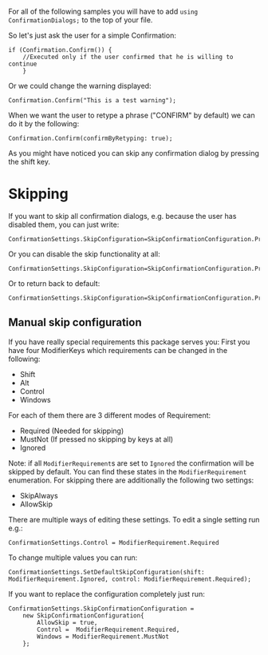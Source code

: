 <br/><br/><br/><br/><br/>

For all of the following samples you will have to add `using ConfirmationDialogs;` to the top of your file.

So let's just ask the user for a simple Confirmation:

```
if (Confirmation.Confirm()) {
	//Executed only if the user confirmed that he is willing to continue
	}
```

Or we could change the warning displayed:

```
Confirmation.Confirm("This is a test warning");
```

When we want the user to retype a phrase ("CONFIRM" by default) we can do it by the following:

```
Confirmation.Confirm(confirmByRetyping: true);
```

As you might have noticed you can skip any confirmation dialog by pressing the shift key.

# Skipping
If you want to skip all confirmation dialogs, e.g. because the user has disabled them, you can just write:

```
ConfirmationSettings.SkipConfiguration=SkipConfirmationConfiguration.Presets.SkipAlways;
```

Or you can disable the skip functionality at all:

```
ConfirmationSettings.SkipConfiguration=SkipConfirmationConfiguration.Presets.NeverSkip;
```

Or to return back to default:

```
ConfirmationSettings.SkipConfiguration=SkipConfirmationConfiguration.Presets.ShiftForSkip;
```

## Manual skip configuration

If you have really special requirements this package serves you:
First you have four ModifierKeys which requirements can be changed in the following:
- Shift
- Alt 
- Control
- Windows

For each of them there are 3 different modes of Requirement:
- Required (Needed for skipping)
- MustNot (If pressed no skipping by keys at all)
- Ignored

Note: if all `ModifierRequirement`s are set to `Ignored` the confirmation will be skipped by default. 
You can find these states in the `ModifierRequirement` enumeration.
For skipping there are additionally the following two settings:
- SkipAlways
- AllowSkip

There are multiple ways of editing these settings.
To edit a single setting run e.g.:

```
ConfirmationSettings.Control = ModifierRequirement.Required
```

To change multiple values you can run:

```
ConfirmationSettings.SetDefaultSkipConfiguration(shift: ModifierRequirement.Ignored, control: ModifierRequirement.Required);
```

If you want to replace the configuration completely just run:

```
ConfirmationSettings.SkipConfirmationConfiguration = 
	new SkipConfirmationConfiguration{
		AllowSkip = true,
		Control =  ModifierRequirement.Required,
		Windows = ModifierRequirement.MustNot
	};
```
